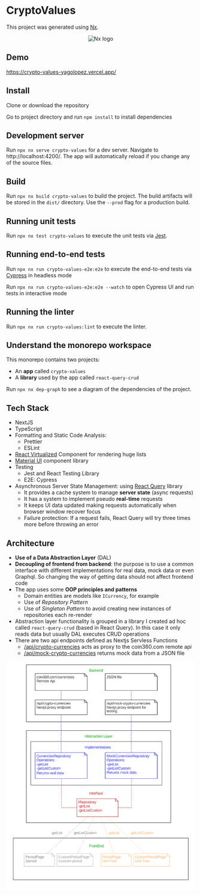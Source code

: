 

# CryptoValues

This project was generated using [Nx](https://nx.dev).

<p style="text-align: center;"><img alt="Nx logo" src="https://raw.githubusercontent.com/nrwl/nx/master/images/nx-logo.png" width="450"></p>

## Demo

https://crypto-values-yagolopez.vercel.app/

## Install

Clone or download the repository

Go to project directory and run `npm install` to install dependencies

## Development server

Run `npx nx serve crypto-values` for a dev server. Navigate to http://localhost:4200/. The app will automatically reload if you change any of the source files.

## Build

Run `npx nx build crypto-values` to build the project. The build artifacts will be stored in the `dist/` directory. Use the `--prod` flag for a production build.

## Running unit tests

Run `npx nx test crypto-values` to execute the unit tests via [Jest](https://jestjs.io).

## Running end-to-end tests

Run `npx nx run crypto-values-e2e:e2e` to execute the end-to-end tests via [Cypress](https://www.cypress.io) in headless mode

Run `npx nx run crypto-values-e2e:e2e --watch` to open Cypress UI and run tests in interactive mode

## Running the linter

Run `npx nx run crypto-values:lint` to execute the linter.

## Understand the monorepo workspace

This monorepo contains two projects:

- An **app** called `crypto-values` 
- A **library** used by the app called `react-query-crud`

Run `npx nx dep-graph` to see a diagram of the dependencies of the project.

## Tech Stack

- NextJS
- TypeScript
- Formatting and Static Code Analysis:
  - Prettier
  - ESLint
- [React Virtualized](https://github.com/bvaughn/react-virtualized) Component for rendering huge lists
- [Material UI](https://mui.com/) component library
- Testing
  - Jest and React Testing Library
  - E2E: Cypress
- Asynchronous Server State Management: using [React Query](https://react-query.tanstack.com/) library
  - It provides a cache system to manage **server state** (async requests)
  - It has a system to implement pseudo **real-time** requests
  - It keeps UI data updated making requests automatically when browser window recover focus
  - Failure protection: If a request fails, React Query will try three times more before throwing an error


## Architecture

- **Use of a Data Abstraction Layer** (DAL)
- **Decoupling of frontend from backend**: the purpose is to use a common interface with different implementations for real data, mock data or even Graphql. So changing the way of getting data should not affect frontend code
- The app uses some **OOP principles and patterns**
  - Domain entities are models like `ICurrency`, for example
  - Use of *Repository Pattern*
  - Use of *Singleton Pattern* to avoid creating new instances of repositories each re-render
- Abstraction layer functionality is grouped in a library I created ad hoc called `react-query-crud` (based in React Query). In this case it only reads data but usually DAL executes CRUD operations
- There are two api endpoints defined as Nextjs Servless Functions
  - [/api/crypto-currencies](https://crypto-values-yagolopez.vercel.app/api/crypto-currencies) acts as proxy to the coin360.com remote api
  - [/api/mock-crypto-currencies](https://crypto-values-yagolopez.vercel.app/api/mock-crypto-currencies) returns mock data from a JSON file

![Architeture](crypto-values.png)
